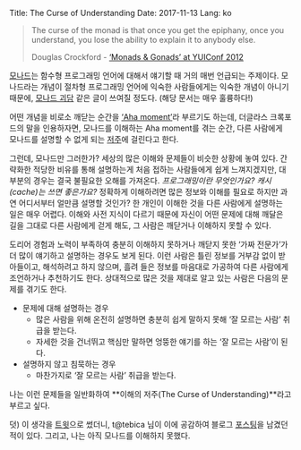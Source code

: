 Title: The Curse of Understanding
Date: 2017-11-13
Lang: ko


> The curse of the monad is that once you get the epiphany, once you understand, 
> you lose the ability to explain it to anybody else.
>
> Douglas Crockford - [‘Monads & Gonads’ at YUIConf 2012](https://www.youtube.com/watch?v=dkZFtimgAcM)


[모나드](https://en.wikipedia.org/wiki/Monad_(functional_programming))는 함수형 프로그래밍 언어에 대해서 얘기할 때 거의 매번 언급되는 주제이다.
모나드라는 개념이 절차형 프로그래밍 언어에 익숙한 사람들에게는 익숙한 개념이 아니기 때문에, 
[모나드 괴담](https://e.xtendo.org/haskell/ko/monad_fear/slide) 같은 글이 쓰여질 정도다. (해당 문서는 매우 훌륭하다!)

어떤 개념을 비로소 깨닫는 순간을 [‘Aha moment’](https://www.merriam-webster.com/dictionary/aha%20moment)라 부르기도 하는데,
더글라스 크록포드의 말을 인용하자면, 모나드를 이해하는 Aha moment를 겪는 순간,
다른 사람에게 모나드를 설명할 수 없게 되는 [저주](https://stackoverflow.com/questions/19544794/what-is-crockfords-law)에 걸린다고 한다.

그런데, 모나드만 그러한가? 세상의 많은 이해와 문제들이 비슷한 상황에 놓여 있다.
간략화한 적당한 비유를 통해 설명하는게 처음 접하는 사람들에게 쉽게 느껴지겠지만, 대부분의 경우는 결국 불필요한 오해를 가져온다.
*프로그래밍이란 무엇인가요?* *캐시(cache)는 쓰면 좋은가요?* 정확하게 이해하려면 많은 정보와 이해를 필요로 하지만 과연 어디서부터 얼만큼 설명할 것인가?
한 개인이 이해한 것을 다른 사람에게 설명하는 일은 매우 어렵다. 이해와 사전 지식이 다르기 때문에 자신이 어떤 문제에 대해 깨달은 길을 그대로 다른 사람에게 걷게 해도, 그 사람은 깨닫거나 이해하지 못할 수 있다.

도리어 경험과 노력이 부족하여 충분히 이해하지 못하거나 깨닫지 못한 ‘가짜 전문가’가 더 많이 얘기하고 설명하는 경우도 보게 된다.
이런 사람은 틀린 정보를 거부감 없이 받아들이고, 해석하려고 하지 않으며, 흘려 들은 정보를 마음대로 가공하여 다른 사람에게 조언하거나 추천하기도 한다.
상대적으로 많은 것을 제대로 알고 있는 사람은 다음의 문제를 겪기도 한다.

  - 문제에 대해 설명하는 경우
    - 많은 사람을 위해 온전히 설명하면 충분히 쉽게 말하지 못해 ‘잘 모르는 사람’ 취급을 받는다.
    - 자세한 것을 건너뛰고 핵심만 말하면 엉뚱한 얘기를 하는 ‘잘 모르는 사람’이 된다.
  - 설명하지 않고 침묵하는 경우
    - 마찬가지로 ‘잘 모르는 사람’ 취급을 받는다.

나는 이런 문제들을 일반화하여 **이해의 저주(The Curse of Understanding)**라고 부르고 싶다.

덧) 이 생각을 [트윗](https://twitter.com/lqez/status/759061524820299776)으로 썼더니, t@tebica 님이 이에 공감하여 블로그 [포스팅](http://earlybird.kr/1938)을 남겼던 적이 있다. 
그리고, 나는 아직 모나드를 이해하지 못했다.
